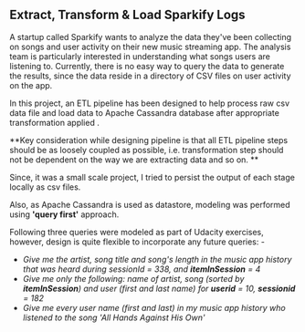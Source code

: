 ## Extract, Transform & Load Sparkify Logs 

A startup called Sparkify wants to analyze the data they've been  collecting on songs and user activity on their new music streaming app.  The analysis team is particularly interested in understanding what songs users are listening to. Currently, there is no easy way to query the  data to generate the results, since the data reside in a directory of  CSV files on user activity on the app.

In this project, an ETL pipeline has been designed to help process raw csv data file and load data to Apache Cassandra database after appropriate transformation applied .

**Key consideration while designing pipeline is that all ETL pipeline steps should be as loosely coupled as possible, i.e. transformation step should not be dependent on the way we are extracting data and so on. **

Since, it was a small scale project, I tried to persist the output of each stage locally as csv files.

Also, as Apache Cassandra is used as datastore, modeling was performed using **'query first'** approach.

Following three queries were modeled as part of Udacity exercises, however, design is quite flexible to incorporate any future queries: -

* *Give me the artist, song title and song's length in the music app history that was heard during sessionId = 338, and **itemInSession** = 4*
* *Give me only the following: name of artist, song (sorted by **itemInSession**) and user (first and last name) for **userid** = 10, **sessionid** = 182*
* *Give me every user name (first and last) in my music app history who listened to the song 'All Hands Against His Own'*



